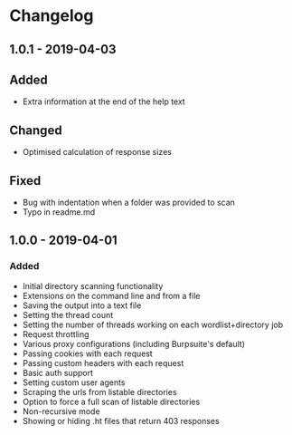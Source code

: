 # Changelog

## 1.0.1 - 2019-04-03

## Added
* Extra information at the end of the help text

## Changed
* Optimised calculation of response sizes

## Fixed
* Bug with indentation when a folder was provided to scan
* Typo in readme.md

## 1.0.0 - 2019-04-01

### Added
* Initial directory scanning functionality
* Extensions on the command line and from a file
* Saving the output into a text file
* Setting the thread count
* Setting the number of threads working on each wordlist+directory job
* Request throttling
* Various proxy configurations (including Burpsuite's default)
* Passing cookies with each request
* Passing custom headers with each request
* Basic auth support
* Setting custom user agents
* Scraping the urls from listable directories
* Option to force a full scan of listable directories
* Non-recursive mode
* Showing or hiding .ht files that return 403 responses